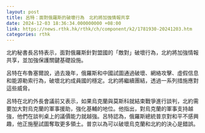 ```yaml
---
layout: post
title: 呂特：面對俄羅斯的破壞行為　北約將加強情報共享
date: 2024-12-03 18:36:34.000000000 +08:00
link: https://news.rthk.hk/rthk/ch/component/k2/1781930-20241203.htm
categories: rthk
---
```


北約秘書長呂特表示，面對俄羅斯針對盟國的「敵對」破壞行為，北約將加強情報共享，並加強保護關鍵基礎設施。

呂特在布魯塞爾說，過去幾年，俄羅斯和中國試圖通過破壞、網絡攻擊、虛假信息和能源勒索行為，破壞北約成員國的穩定。北約將繼續團結，透過一系列措施應對這些威脅。

呂特在北約外長會議前又表示，如果烏克蘭與莫斯科就結束戰爭進行談判，北約需要加大對烏克蘭的軍事援助，強化基輔的地位。他指出，對烏克蘭的軍事支持越強，他們在談判桌上的議價能力就越強。呂特認為，俄羅斯總統普京對和平不感興趣，他正施壓試圖奪取更多領土。普京以為可以破壞烏克蘭和北約的決心是錯誤。

